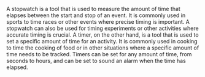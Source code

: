 A stopwatch is a tool that is used to measure the amount of time that elapses between the start and stop of an event. It is commonly used in sports to time races or other events where precise timing is important. A stopwatch can also be used for timing experiments or other activities where accurate timing is crucial. A timer, on the other hand, is a tool that is used to set a specific amount of time for an activity. It is commonly used in cooking to time the cooking of food or in other situations where a specific amount of time needs to be tracked. Timers can be set for any amount of time, from seconds to hours, and can be set to sound an alarm when the time has elapsed.
